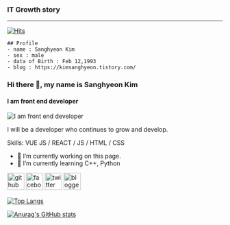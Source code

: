 ### IT Growth story

---
[![Hits](https://hits.seeyoufarm.com/api/count/incr/badge.svg?url=https%3A%2F%2Fgithub.com%2Fkuk6467&count_bg=%2379C83D&title_bg=%23555555&icon=abbrobotstudio.svg&icon_color=%23E7E7E7&title=hits&edge_flat=true)](https://hits.seeyoufarm.com)
```
## Profile
- name : Sanghyeon Kim
- sex : male
- data of Birth : Feb 12,1993
- blog : https://kimsanghyeon.tistory.com/

```
### Hi there 👋, my name is Sanghyeon Kim
#### I am front end developer
![I am front end developer](https://arturssmirnovs.github.io/github-profile-readme-generator/images/banner.png)

I will be a developer who continues to grow and develop.

Skills: VUE JS / REACT / JS / HTML / CSS

- 🔭 I’m currently working on this page. 
- 🌱 I’m currently learning  C++, Python 


[<img src='https://cdn.jsdelivr.net/npm/simple-icons@3.0.1/icons/github.svg' alt='github' height='40'>](https://github.com/https://github.com/kuk6467)  [<img src='https://cdn.jsdelivr.net/npm/simple-icons@3.0.1/icons/facebook.svg' alt='facebook' height='40'>](https://www.facebook.com/https://www.facebook.com/sanghyun.kim.980/)  [<img src='https://cdn.jsdelivr.net/npm/simple-icons@3.0.1/icons/twitter.svg' alt='twitter' height='40'>](https://twitter.com/https://twitter.com/U2lGknDhikrgpgD)  [<img src='https://cdn.jsdelivr.net/npm/simple-icons@3.0.1/icons/blogger.svg' alt='blogger' height='40'>](https://kimsanghyeon.tistory.com/)  

[![Top Langs](https://github-readme-stats.vercel.app/api/top-langs/?username=https://github.com/kuk6467)](https://github.com/anuraghazra/github-readme-stats)


[![Anurag's GitHub stats](https://github-readme-stats.vercel.app/api?username=kuk6467)](https://github.com/anuraghazra/github-readme-stats)

<!--
**kuk6467/kuk6467** is a ✨ _special_ ✨ repository because its `README.md` (this file) appears on your GitHub profile.

Here are some ideas to get you started:

- 🔭 I’m currently working on ...
- 🌱 I’m currently learning ...
- 👯 I’m looking to collaborate on ...
- 🤔 I’m looking for help with ...
- 💬 Ask me about ...
- 📫 How to reach me: ...
- 😄 Pronouns: ...
- ⚡ Fun fact: ...
-->
